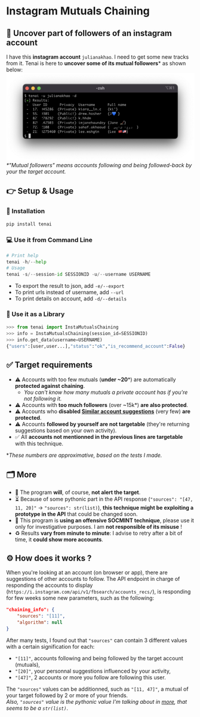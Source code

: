 # Instagram Mutuals Chaining
## 🔮 Uncover part of followers of an instagram account
I have this **instagram account** `julianakhao`. I need to get some new tracks from it. Tenai is here to **uncover some of its mutual followers*** as shown below:
![](./illustration.png)
_*"Mutual followers" means accounts following and being followed-back by your the target account._
## 👉 Setup & Usage
### 📲 Installation
```python
pip install tenai
```
### 💻 Use it from Command Line
```python
# Print help
tenai -h/--help
# Usage
tenai -s/--session-id SESSIONID -u/--username USERNAME
```
- To export the result to json, add `-e/--export`
- To print urls instead of username, add `--url`
- To print details on account, add `-d/--details`
### 📇 Use it as a Library
```python
>>> from tenai import InstaMutualsChaining
>>> info = InstaMutualsChaining(session_id=SESSIONID)
>>> info.get_data(username=USERNAME)
{"users":[user,user...],"status":"ok","is_recommend_account":False}
```
## ✅ Target requirements
- ⚠️ Accounts with too few mutuals (**under ~20***) are automatically **protected against chaining**.
    - _You can't know how many mutuals a private account has if you're not following it._
- ⚠️ Accounts with **too much followers** (over ~15k*) **are also protected**.
- ⚠️ Accounts who **disabled [Similar account suggestions](https://help.instagram.com/530450580417848)** (very few) **are protected**.
- ⚠️ Accounts **followed by yourself are not targetable** (they're returning suggestions based on your own activity).
- ✅ All **accounts not mentionned in the previous lines are targetable** with this technique.

*_These numbers are approximative, based on the tests I made._
## 🗂 More
- 🤫 The program **will**, of course, **not alert the target**.
- ⏳ Because of some pythonic part in the API response (`"sources": "[47, 11, 20]"` -> `"sources": str(list)`), **this technique might be exploiting a prototype in the API** that could be changed soon.
- 👀 This program is **using an offensive SOCMINT technique**, please use it only for investigative purposes. I am **not responsible of its misuse** !
- ♻️ Results **vary from minute to minute**: I advise to retry after a bit of time, it **could show more accounts**.
## ⚙️ How does it works ?
When you're looking at an account (on browser or app), there are suggestions of other accounts to follow. The API endpoint in charge of responding the accounts to display (`https://i.instagram.com/api/v1/fbsearch/accounts_recs/`), is responding for few weeks some new parameters, such as the following:
```json
"chaining_info": {
    "sources": "[11]",
    "algorithm": null
}
```
After many tests, I found out that `"sources"` can contain 3 different values with a certain signification for each:
- `"[11]"`, accounts following and being followed by the target account (mutuals), 
- `"[20]"`, your personnal suggestions influenced by your activity, 
- `"[47]"`, 2 accounts or more you follow are following this user.

The `"sources"` values can be additionned, such as `"[11, 47]"`, a mutual of your target followed by 2 or more of your friends.\
_Also, `"sources"` value is the pythonic value I'm talking about in [more](https://github.com/novitae/Tenai#-more), that seems to be a `str(list)`_.
